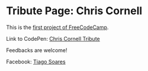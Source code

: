 # Tribute Page: Chris Cornell

This is the [first project of FreeCodeCamp](https://www.freecodecamp.org/challenges/build-a-tribute-page).

Link to CodePen: [Chris Cornell Tribute](https://codepen.io/Vedderlino/full/OzjpBb/)

Feedbacks are welcome!

Facebook: [Tiago Soares](fb.com/tiagosoares.94)
